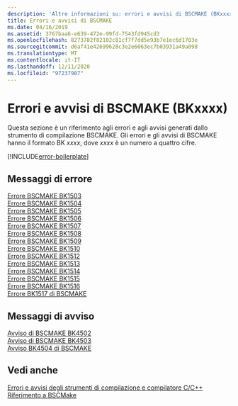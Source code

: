 ```yaml
---
description: 'Altre informazioni su: errori e avvisi di BSCMAKE (BKxxxx)'
title: Errori e avvisi di BSCMAKE
ms.date: 04/16/2019
ms.assetid: 3767baa6-e639-472e-99fd-7543fd945cd3
ms.openlocfilehash: 8273782f82102c81cf7f7dd5e93b7e1ec6d1703e
ms.sourcegitcommit: d6af41e42699628c3e2e6063ec7b03931a49a098
ms.translationtype: MT
ms.contentlocale: it-IT
ms.lasthandoff: 12/11/2020
ms.locfileid: "97237907"
---
```

# <a name="bscmake-errors-and-warnings-bkxxxx"></a>Errori e avvisi di BSCMAKE (BKxxxx)

Questa sezione è un riferimento agli errori e agli avvisi generati dallo strumento di compilazione BSCMAKE. Gli errori e gli avvisi di BSCMAKE hanno il formato BK *xxxx*, dove *xxxx* è un numero a quattro cifre.

[!INCLUDE[error-boilerplate](../../error-messages/includes/error-boilerplate.md)]

## <a name="error-messages"></a>Messaggi di errore

[Errore BSCMAKE BK1503](bscmake-error-bk1503.md) \
[Errore BSCMAKE BK1504](bscmake-error-bk1504.md) \
[Errore BSCMAKE BK1505](bscmake-error-bk1505.md) \
[Errore BSCMAKE BK1506](bscmake-error-bk1506.md) \
[Errore BSCMAKE BK1507](bscmake-error-bk1507.md) \
[Errore BSCMAKE BK1508](bscmake-error-bk1508.md) \
[Errore BSCMAKE BK1509](bscmake-error-bk1509.md) \
[Errore BSCMAKE BK1510](bscmake-error-bk1510.md) \
[Errore BSCMAKE BK1512](bscmake-error-bk1512.md) \
[Errore BSCMAKE BK1513](bscmake-error-bk1513.md) \
[Errore BSCMAKE BK1514](bscmake-error-bk1514.md) \
[Errore BSCMAKE BK1515](bscmake-error-bk1515.md) \
[Errore BSCMAKE BK1516](bscmake-error-bk1516.md) \
[Errore BK1517 di BSCMAKE](bscmake-error-bk1517.md)

## <a name="warning-messages"></a>Messaggi di avviso

[Avviso di BSCMAKE BK4502](bscmake-warning-bk4502.md) \
[Avviso di BSCMAKE BK4503](bscmake-warning-bk4503.md) \
[Avviso BK4504 di BSCMAKE](bscmake-warning-bk4504.md)

## <a name="see-also"></a>Vedi anche

[Errori e avvisi degli strumenti di compilazione e compilatore C/C++](../compiler-errors-1/c-cpp-build-errors.md) \
[Riferimento a BSCMake](../../build/reference/bscmake-reference.md)
